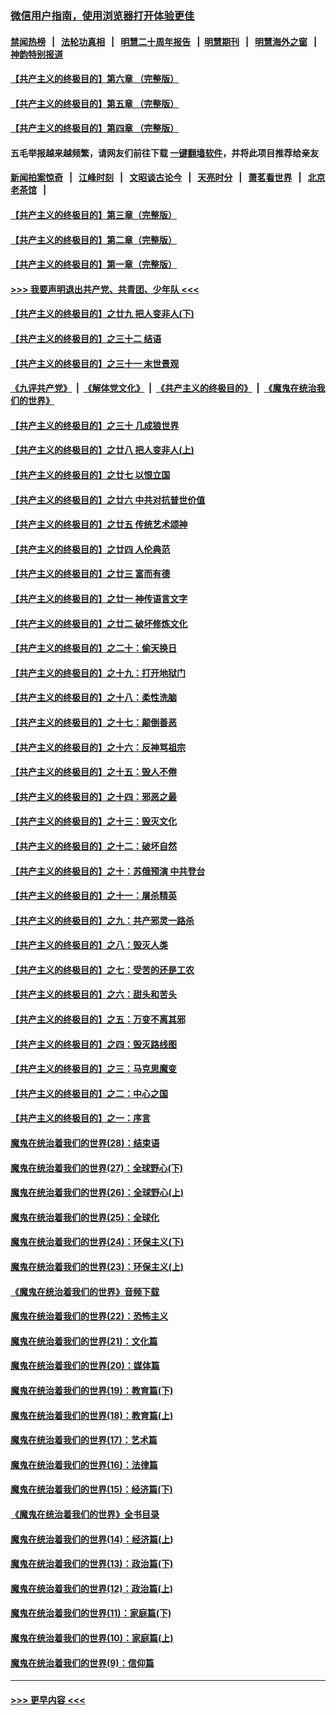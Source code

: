 ### [微信用户指南，使用浏览器打开体验更佳](https://github.com/gfw-breaker/banned-news1/blob/master/indexes/wechat-guide.md?t=0)
#### [禁闻热榜](热点新闻.md?t=0)  &nbsp;&nbsp;|&nbsp;&nbsp; [法轮功真相](https://github.com/gfw-breaker/truth/blob/master/README.md?t=0) &nbsp;&nbsp;|&nbsp;&nbsp; [明慧二十周年报告](https://github.com/gfw-breaker/mh-reports/blob/master/README.md?t=0) &nbsp;&nbsp;|&nbsp;&nbsp;[明慧期刊](https://github.com/gfw-breaker/mh-qikan) &nbsp;&nbsp;|&nbsp;&nbsp; [明慧海外之窗](https://github.com/gfw-breaker/mh-news/blob/master/README.md?t=0) &nbsp;&nbsp;|&nbsp;&nbsp; [神韵特别报道](https://github.com/gfw-breaker/mh-news/blob/master/shenyun.md?t=0)
#### [【共产主义的终极目的】第六章 （完整版）](../pages/nsc422/n11428913.md?t=02090755) 
#### [【共产主义的终极目的】第五章 （完整版）](../pages/nsc422/n11428912.md?t=02090755) 
#### [【共产主义的终极目的】第四章 （完整版）](../pages/nsc422/n11428907.md?t=02090755) 
#### 五毛举报越来越频繁，请网友们前往下载 [一键翻墙软件](https://github.com/gfw-breaker/ssr-accounts)，并将此项目推荐给亲友
#### [新闻拍案惊奇](https://github.com/gfw-breaker/banned-news1/blob/master/pages/link4.md) &nbsp;&nbsp;|&nbsp;&nbsp; [江峰时刻](https://github.com/gfw-breaker/banned-news1/blob/master/pages/link4.md) &nbsp;&nbsp;|&nbsp;&nbsp; [文昭谈古论今](https://github.com/gfw-breaker/banned-news1/blob/master/pages/link4.md) &nbsp;&nbsp;|&nbsp;&nbsp; [天亮时分](https://github.com/gfw-breaker/banned-news1/blob/master/pages/link4.md) &nbsp;&nbsp;|&nbsp;&nbsp; [萧茗看世界](https://github.com/gfw-breaker/banned-news1/blob/master/pages/link4.md) &nbsp;&nbsp;|&nbsp;&nbsp; [北京老茶馆](https://github.com/gfw-breaker/banned-news1/blob/master/pages/link4.md) &nbsp;&nbsp;|&nbsp;&nbsp; 
#### [【共产主义的终极目的】第三章（完整版）](../pages/nsc422/n11428848.md?t=02090755) 
#### [【共产主义的终极目的】第二章（完整版）](../pages/nsc422/n11428831.md?t=02090755) 
#### [【共产主义的终极目的】第一章（完整版）](../pages/nsc422/n11417651.md?t=02090755) 
#### [>>> 我要声明退出共产党、共青团、少年队 <<<](https://github.com/begood0513/goodnews/blob/master/quit/letter.md) 
#### [【共产主义的终极目的】之廿九 把人变非人(下)](../pages/nsc422/n11344140.md?t=02090755) 
#### [【共产主义的终极目的】之三十二 结语](../pages/nsc422/n11360535.md?t=02090755) 
#### [【共产主义的终极目的】之三十一 末世景观](../pages/nsc422/n11351129.md?t=02090755) 
#### [《九评共产党》](https://github.com/begood0513/9ping.md/blob/master/README.md) &nbsp;|&nbsp; [《解体党文化》](../../../../jtdwh.md/blob/master/README.md)  &nbsp;|&nbsp; [《共产主义的终极目的》](../../../../gczydzjmd.md/blob/master/README.md) &nbsp;|&nbsp; [《魔鬼在统治我们的世界》](../../../../mgztzwmdsj.md/blob/master/README.md) 
#### [【共产主义的终极目的】之三十 几成狼世界](../pages/nsc422/n11348280.md?t=02090755) 
#### [【共产主义的终极目的】之廿八 把人变非人(上)](../pages/nsc422/n11340492.md?t=02090755) 
#### [【共产主义的终极目的】之廿七 以恨立国](../pages/nsc422/n11336944.md?t=02090755) 
#### [【共产主义的终极目的】之廿六 中共对抗普世价值](../pages/nsc422/n11324785.md?t=02090755) 
#### [【共产主义的终极目的】之廿五 传统艺术颂神](../pages/nsc422/n11296396.md?t=02090755) 
#### [【共产主义的终极目的】之廿四 人伦典范](../pages/nsc422/n11296397.md?t=02090755) 
#### [【共产主义的终极目的】之廿三 富而有德](../pages/nsc422/n11283598.md?t=02090755) 
#### [【共产主义的终极目的】之廿一 神传语言文字](../pages/nsc422/n11263265.md?t=02090755) 
#### [【共产主义的终极目的】之廿二 破坏修炼文化](../pages/nsc422/n11245728.md?t=02090755) 
#### [【共产主义的终极目的】之二十：偷天换日](../pages/nsc422/n11238846.md?t=02090755) 
#### [【共产主义的终极目的】之十九：打开地狱门](../pages/nsc422/n11206376.md?t=02090755) 
#### [【共产主义的终极目的】之十八：柔性洗脑](../pages/nsc422/n11199994.md?t=02090755) 
#### [【共产主义的终极目的】之十七：颠倒善恶](../pages/nsc422/n11179782.md?t=02090755) 
#### [【共产主义的终极目的】之十六：反神骂祖宗](../pages/nsc422/n11166798.md?t=02090755) 
#### [【共产主义的终极目的】之十五：毁人不倦](../pages/nsc422/n11166792.md?t=02090755) 
#### [【共产主义的终极目的】之十四：邪恶之最](../pages/nsc422/n11150249.md?t=02090755) 
#### [【共产主义的终极目的】之十三：毁灭文化](../pages/nsc422/n11135227.md?t=02090755) 
#### [【共产主义的终极目的】之十二：破坏自然](../pages/nsc422/n11135214.md?t=02090755) 
#### [【共产主义的终极目的】之十：苏俄预演 中共登台](../pages/nsc422/n11118424.md?t=02090755) 
#### [【共产主义的终极目的】之十一：屠杀精英](../pages/nsc422/n11118442.md?t=02090755) 
#### [【共产主义的终极目的】之九：共产邪灵一路杀](../pages/nsc422/n11114139.md?t=02090755) 
#### [【共产主义的终极目的】之八：毁灭人类](../pages/nsc422/n11108503.md?t=02090755) 
#### [【共产主义的终极目的】之七：受苦的还是工农](../pages/nsc422/n11101809.md?t=02090755) 
#### [【共产主义的终极目的】之六：甜头和苦头](../pages/nsc422/n11096971.md?t=02090755) 
#### [【共产主义的终极目的】之五：万变不离其邪](../pages/nsc422/n11091285.md?t=02090755) 
#### [【共产主义的终极目的】之四：毁灭路线图](../pages/nsc422/n11086284.md?t=02090755) 
#### [【共产主义的终极目的】之三：马克思魔变](../pages/nsc422/n11061941.md?t=02090755) 
#### [【共产主义的终极目的】之二：中心之国](../pages/nsc422/n11047728.md?t=02090755) 
#### [【共产主义的终极目的】之一：序言](../pages/nsc422/n11086077.md?t=02090755) 
#### [魔鬼在统治着我们的世界(28)：结束语](../pages/nsc422/n10936246.md?t=02090755) 
#### [魔鬼在统治着我们的世界(27)：全球野心(下)](../pages/nsc422/n10928319.md?t=02090755) 
#### [魔鬼在统治着我们的世界(26)：全球野心(上)](../pages/nsc422/n10900318.md?t=02090755) 
#### [魔鬼在统治着我们的世界(25)：全球化](../pages/nsc422/n10788205.md?t=02090755) 
#### [魔鬼在统治着我们的世界(24)：环保主义(下)](../pages/nsc422/n10695307.md?t=02090755) 
#### [魔鬼在统治着我们的世界(23)：环保主义(上)](../pages/nsc422/n10688613.md?t=02090755) 
#### [《魔鬼在统治着我们的世界》音频下载](../pages/nsc422/n10635553.md?t=02090755) 
#### [魔鬼在统治着我们的世界(22)：恐怖主义](../pages/nsc422/n10614727.md?t=02090755) 
#### [魔鬼在统治着我们的世界(21)：文化篇](../pages/nsc422/n10597706.md?t=02090755) 
#### [魔鬼在统治着我们的世界(20)：媒体篇](../pages/nsc422/n10586579.md?t=02090755) 
#### [魔鬼在统治着我们的世界(19)：教育篇(下)](../pages/nsc422/n10564808.md?t=02090755) 
#### [魔鬼在统治着我们的世界(18)：教育篇(上)](../pages/nsc422/n10526970.md?t=02090755) 
#### [魔鬼在统治着我们的世界(17)：艺术篇](../pages/nsc422/n10499093.md?t=02090755) 
#### [魔鬼在统治着我们的世界(16)：法律篇](../pages/nsc422/n10485969.md?t=02090755) 
#### [魔鬼在统治着我们的世界(15)：经济篇(下)](../pages/nsc422/n10469975.md?t=02090755) 
#### [《魔鬼在统治着我们的世界》全书目录](../pages/nsc422/n10464261.md?t=02090755) 
#### [魔鬼在统治着我们的世界(14)：经济篇(上)](../pages/nsc422/n10457370.md?t=02090755) 
#### [魔鬼在统治着我们的世界(13)：政治篇(下)](../pages/nsc422/n10448270.md?t=02090755) 
#### [魔鬼在统治着我们的世界(12)：政治篇(上)](../pages/nsc422/n10444576.md?t=02090755) 
#### [魔鬼在统治着我们的世界(11)：家庭篇(下)](../pages/nsc422/n10440961.md?t=02090755) 
#### [魔鬼在统治着我们的世界(10)：家庭篇(上)](../pages/nsc422/n10435448.md?t=02090755) 
#### [魔鬼在统治着我们的世界(9)：信仰篇](../pages/nsc422/n10432159.md?t=02090755) 

----
#### [ >>> 更早内容 <<< ](../indexes/nsc422-earlier.md)
